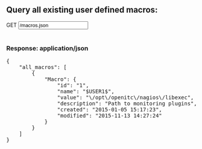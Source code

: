## Query all existing user defined macros:

<div class="input-group">
	<span class="input-group-addon bg-color-green txt-color-white">GET</span>
	<input type="text" class="form-control" readonly="readonly" value="/macros.json">
</div>
<br />
<div class="panel panel-primary">
	<div class="panel-heading">
		<h3 class="panel-title">Response: application/json</h3>
	</div>
	<div class="panel-body">
		<pre>
{
    "all_macros": [
        {
            "Macro": {
                "id": "1",
                "name": "$USER1$",
                "value": "\/opt\/openitc\/nagios\/libexec",
                "description": "Path to monitoring plugins",
                "created": "2015-01-05 15:17:23",
                "modified": "2015-11-13 14:27:24"
            }
        }
    ]
}
		</pre>
	</div>
</div>

